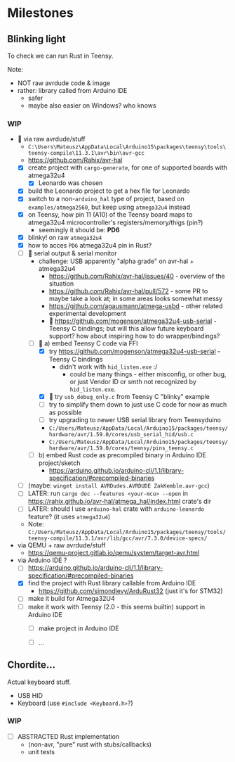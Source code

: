# Milestones

## Blinking light
To check we can run Rust in Teensy.

Note:
- NOT raw avrdude code & image
- rather: library called from Arduino IDE
    - safer
    - maybe also easier on Windows? who knows

### WIP
- 🚀 via raw avrdude/stuff
    - `C:\Users\Mateusz\AppData\Local\Arduino15\packages\teensy\tools\teensy-compile\11.3.1\avr\bin\avr-gcc`
    - <https://github.com/Rahix/avr-hal>
    - [x] create project with `cargo-generate`, for one of supported boards with atmega32u4
        - [x] Leonardo was chosen
    - [x] build the Leonardo project to get a hex file for Leonardo
    - [x] switch to a non-`arduino_hal` type of project, based on `examples/atmega2560`, but keep using `atmega32u4` instead
    - [x] on Teensy, how pin 11 (A10) of the Teensy board maps to atmega32u4 microcontroller's registers/memory/thigs (pin?)
        - seemingly it should be: **PD6**
    - [x] blinky! on raw `atmega32u4`
    - [x] how to acces `PD6` atmega32u4 pin in Rust?
    - [ ] 🔔 serial output & serial monitor
        - challenge: USB apparently "alpha grade" on avr-hal + atmega32u4
            - <https://github.com/Rahix/avr-hal/issues/40> - overview of the situation
            - <https://github.com/Rahix/avr-hal/pull/572> - some PR to maybe take a look at; in some areas looks somewhat messy
            - <https://github.com/agausmann/atmega-usbd> - other related experimental development
            - 🤔 <https://github.com/mogenson/atmega32u4-usb-serial> - Teensy C bindings; but will this allow future keyboard support? how about inspiring how to do wrapper/bindings?
        - [ ] 🚀 a) embed Teensy C code via FFI
            - [x] try <https://github.com/mogenson/atmega32u4-usb-serial> - Teensy C bindings
                - didn't work with `hid_listen.exe` :/
                    - could be many things - either misconfig, or other bug, or just Vendor ID or smth not recognized by `hid_listen.exe`.
            - [x] 🎉 try `usb_debug_only.c` from Teensy C "blinky" example
            - [ ] try to simplify them down to just use C code for now as much as possible
            - [ ] try upgrading to newer USB serial library from Teensyduino
            - `C:/Users/Mateusz/AppData/Local/Arduino15/packages/teensy/hardware/avr/1.59.0/cores/usb_serial_hid/usb.c` 
            - `C:/Users/Mateusz/AppData/Local/Arduino15/packages/teensy/hardware/avr/1.59.0/cores/teensy/pins_teensy.c`
        - [ ] b) embed Rust code as precompiled binary in Arduino IDE project/sketch
            - <https://arduino.github.io/arduino-cli/1.1/library-specification/#precompiled-binaries> 
    - [ ] (maybe: `winget install AVRDudes.AVRDUDE ZakKemble.avr-gcc`)
    - [ ] LATER: run `cargo doc --features <your-mcu> --open` in <https://rahix.github.io/avr-hal/atmega_hal/index.html> crate's dir
    - [ ] LATER: should I use `arduino-hal` crate with `arduino-leonardo` feature? (it uses `atmega32u4`)
    - Note: `C:/Users/Mateusz/AppData/Local/Arduino15/packages/teensy/tools/teensy-compile/11.3.1/avr/lib/gcc/avr/7.3.0/device-specs/` 
- via QEMU + raw avrdude/stuff
    - <https://qemu-project.gitlab.io/qemu/system/target-avr.html>
- via Arduino IDE ?
    - [ ] <https://arduino.github.io/arduino-cli/1.1/library-specification/#precompiled-binaries>
    - [x] find the project with Rust library callable from Arduino IDE
        - <https://github.com/simondlevy/ArduRust32> (just it's for STM32) 
    - [ ] make it build for Atmega32U4
    - [ ] make it work with Teensy (2.0 - this seems builtin) support in Arduino IDE
        - [ ] make project in Arduino IDE
        - [ ] ...


## Chordite…
Actual keyboard stuff.
- USB HID
- Keyboard (use `#include <Keyboard.h>`?)

### WIP
- [ ] ABSTRACTED Rust implementation
    - (non-avr, "pure" rust with stubs/callbacks)
    - unit tests 